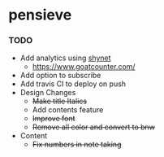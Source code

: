 # pensieve


### TODO
- Add analytics using [shynet](https://github.com/milesmcc/shynet)
    - https://www.goatcounter.com/
- Add option to subscribe
- Add travis CI to deploy on push
- Design Changes
  - ~~Make title Italics~~
  - Add contents feature
  - ~~Improve font~~
  - ~~Remove all color and convert to bnw~~
- Content
  - ~~Fix numbers in note taking~~
